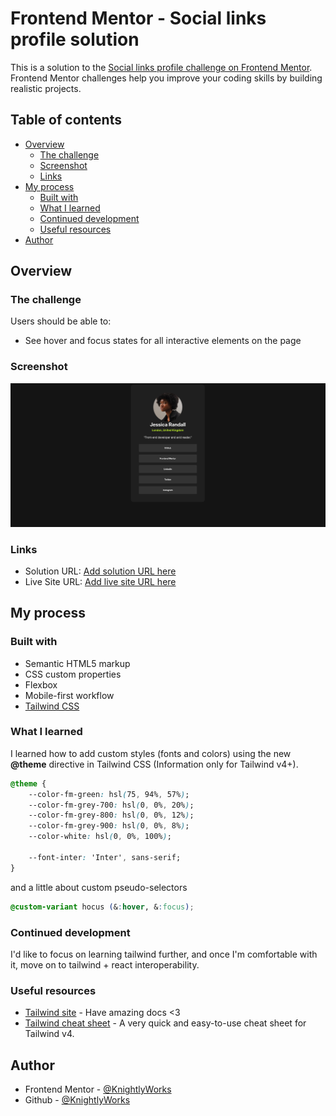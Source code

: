 # Frontend Mentor - Social links profile solution

This is a solution to the [Social links profile challenge on Frontend Mentor](https://www.frontendmentor.io/challenges/social-links-profile-UG32l9m6dQ). Frontend Mentor challenges help you improve your coding skills by building realistic projects. 

## Table of contents

- [Overview](#overview)
  - [The challenge](#the-challenge)
  - [Screenshot](#screenshot)
  - [Links](#links)
- [My process](#my-process)
  - [Built with](#built-with)
  - [What I learned](#what-i-learned)
  - [Continued development](#continued-development)
  - [Useful resources](#useful-resources)
- [Author](#author)



## Overview

### The challenge

Users should be able to:

- See hover and focus states for all interactive elements on the page

### Screenshot

![](./screenshot.png)

### Links

- Solution URL: [Add solution URL here](https://github.com/KnightlyWorks/social-links-profile/)
- Live Site URL: [Add live site URL here](https://knightlyworks.github.io/social-links-profile/)

## My process



### Built with

- Semantic HTML5 markup
- CSS custom properties
- Flexbox
- Mobile-first workflow
- [Tailwind CSS](https://tailwindcss.com/)

### What I learned
I learned how to add custom styles (fonts and colors) using the new **@theme** directive in Tailwind CSS (Information only for Tailwind v4+).
```css
@theme {
    --color-fm-green: hsl(75, 94%, 57%);
    --color-fm-grey-700: hsl(0, 0%, 20%);
    --color-fm-grey-800: hsl(0, 0%, 12%);
    --color-fm-grey-900: hsl(0, 0%, 8%);
    --color-white: hsl(0, 0%, 100%);

    --font-inter: 'Inter', sans-serif;
}
```

and a little about custom pseudo-selectors

```css
@custom-variant hocus (&:hover, &:focus);
```
### Continued development

I'd like to focus on learning tailwind further, and once I'm comfortable with it, move on to tailwind + react interoperability.

### Useful resources

- [Tailwind site](https://tailwindcss.com/) - Have amazing docs <3
- [Tailwind cheat sheet](https://tailwindcss.504b.cc/?ref=dailydev) - A very quick and easy-to-use cheat sheet for Tailwind v4.


## Author


- Frontend Mentor - [@KnightlyWorks](https://www.frontendmentor.io/profile/KnightlyWorks)
- Github - [@KnightlyWorks](https://github.com/KnightlyWorks)
